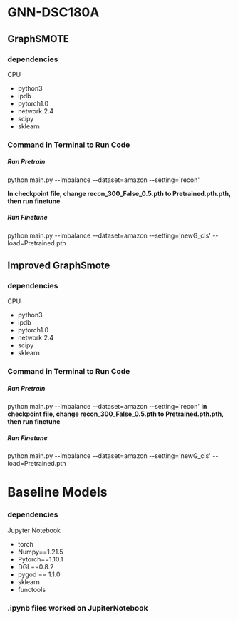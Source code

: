 # GNN-DSC180A

## GraphSMOTE
### dependencies
CPU
* python3
* ipdb
* pytorch1.0
* network 2.4
* scipy
* sklearn
### Command in Terminal to Run Code
##### Run Pretrain
python main.py --imbalance --dataset=amazon --setting='recon'

**In checkpoint file, change recon_300_False_0.5.pth to Pretrained.pth.pth, then run finetune**
##### Run Finetune
python main.py --imbalance --dataset=amazon --setting='newG_cls' --load=Pretrained.pth

## Improved GraphSmote
### dependencies
CPU
* python3
* ipdb
* pytorch1.0
* network 2.4
* scipy
* sklearn
### Command in Terminal to Run Code
##### Run Pretrain
python main.py --imbalance --dataset=amazon --setting='recon'
**in checkpoint file, change recon_300_False_0.5.pth to Pretrained.pth.pth, then run finetune**
##### Run Finetune
python main.py --imbalance --dataset=amazon --setting='newG_cls' --load=Pretrained.pth

# Baseline Models
### dependencies
Jupyter Notebook
* torch
* Numpy==1.21.5
* Pytorch==1.10.1
* DGL==0.8.2
* pygod == 1.1.0
* sklearn
* functools

### .ipynb files worked on JupiterNotebook
